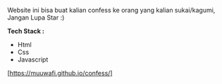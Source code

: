 Website ini bisa buat kalian confess ke orang yang kalian sukai/kagumi, Jangan Lupa Star :)

**Tech Stack :**

* Html
* Css
* Javascript

[https://muuwafi.github.io/confess/]
